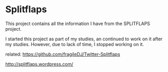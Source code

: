 Splitflaps
==========
This project contains all the information I have from the SPLITFLAPS project.

I started this project as part of my studies, an continued to work on it after my studies. However, due to lack of time, I stopped working on it.

related:
https://github.com/fragileDJ/Twitter-Splitflaps


http://splitflaps.wordpress.com/
